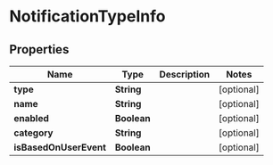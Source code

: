 

# NotificationTypeInfo


## Properties

| Name | Type | Description | Notes |
|------------ | ------------- | ------------- | -------------|
|**type** | **String** |  |  [optional] |
|**name** | **String** |  |  [optional] |
|**enabled** | **Boolean** |  |  [optional] |
|**category** | **String** |  |  [optional] |
|**isBasedOnUserEvent** | **Boolean** |  |  [optional] |



